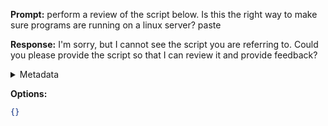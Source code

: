 **Prompt:**
perform a review of the script below. Is this the right way to make sure programs are running on a linux server? paste

**Response:**
I'm sorry, but I cannot see the script you are referring to. Could you please provide the script so that I can review it and provide feedback?

<details><summary>Metadata</summary>

- Duration: 2509 ms
- Datetime: 2023-07-24T09:33:10.600477
- Model: gpt-3.5-turbo-0613

</details>

**Options:**
```json
{}
```

